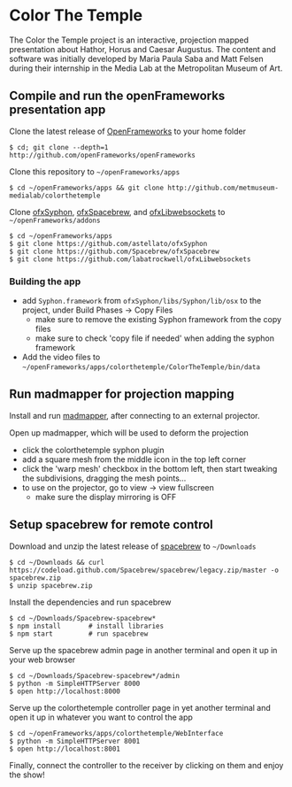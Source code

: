 Color The Temple
================

The Color the Temple project is an interactive, projection mapped presentation about Hathor, Horus and Caesar Augustus. The content and software was initially developed by Maria Paula Saba and Matt Felsen during their internship in the Media Lab at the Metropolitan Museum of Art.


## Compile and run the openFrameworks presentation app

Clone the latest release of [OpenFrameworks](http://openframeworks.cc) to your home folder

    $ cd; git clone --depth=1 http://github.com/openFrameworks/openFrameworks

Clone this repository to `~/openFrameworks/apps`

    $ cd ~/openFrameworks/apps && git clone http://github.com/metmuseum-medialab/colorthetemple


Clone [ofxSyphon](https://github.com/astellato/ofxSyphon), [ofxSpacebrew](https://github.com/Spacebrew/ofxSpacebrew), and [ofxLibwebsockets](https://github.com/labatrockwell/ofxLibwebsockets) to `~/openFrameworks/addons`

    $ cd ~/openFrameworks/apps
    $ git clone https://github.com/astellato/ofxSyphon
    $ git clone https://github.com/Spacebrew/ofxSpacebrew
    $ git clone https://github.com/labatrockwell/ofxLibwebsockets

### Building the app

* add `Syphon.framework` from `ofxSyphon/libs/Syphon/lib/osx` to the project, under Build Phases -> Copy Files
  * make sure to remove the existing Syphon framework from the copy files
  * make sure to check 'copy file if needed' when adding the syphon framework
* Add the video files to `~/openFrameworks/apps/colorthetemple/ColorTheTemple/bin/data`

## Run madmapper for projection mapping

Install and run [madmapper](http://madmapper.com), after connecting to an external projector.

Open up madmapper, which will be used to deform the projection

* click the colorthetemple syphon plugin
* add a square mesh from the middle icon in the top left corner
* click the 'warp mesh' checkbox in the bottom left, then start tweaking the subdivisions, dragging the mesh points...
* to use on the projector, go to view -> view fullscreen
  * make sure the display mirroring is OFF


## Setup spacebrew for remote control

Download and unzip the latest release of [spacebrew](http://spacebrew.cc) to `~/Downloads`

    $ cd ~/Downloads && curl https://codeload.github.com/Spacebrew/spacebrew/legacy.zip/master -o spacebrew.zip
    $ unzip spacebrew.zip

Install the dependencies and run spacebrew

    $ cd ~/Downloads/Spacebrew-spacebrew*
    $ npm install       # install libraries
    $ npm start         # run spacebrew

Serve up the spacebrew admin page in another terminal and open it up in your web browser

    $ cd ~/Downloads/Spacebrew-spacebrew*/admin
    $ python -m SimpleHTTPServer 8000
    $ open http://localhost:8000

Serve up the colorthetemple controller page in yet another terminal and open it up in whatever you want to control the app

    $ cd ~/openFrameworks/apps/colorthetemple/WebInterface
    $ python -m SimpleHTTPServer 8001
    $ open http://localhost:8001

Finally, connect the controller to the receiver by clicking on them and enjoy the show!
